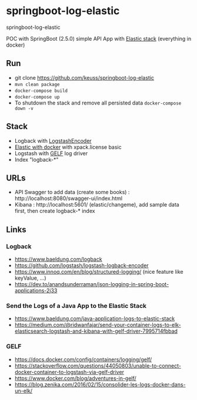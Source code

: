 # springboot-log-elastic

springboot-log-elastic

POC with SpringBoot (2.5.0) simple API App with [Elastic stack](https://www.elastic.co/fr/) (everything in docker)

## Run

 - git clone https://github.com/keuss/springboot-log-elastic
 - `mvn clean package`
 - `docker-compose build`
 - `docker-compose up`
 - To shutdown the stack and remove all persisted data `docker-compose down -v`

## Stack

 - Logback with [LogstashEncoder](https://github.com/logstash/logstash-logback-encoder)
 - [Elastic with docker](https://github.com/deviantony/docker-elk) with xpack.license basic
 - Logstash with [GELF](https://docs.docker.com/config/containers/logging/gelf/) log driver
 - Index "logback-*"

## URLs

 - API Swagger to add data (create some books) : http://localhost:8080/swagger-ui/index.html
 - Kibana : http://localhost:5601/ (elastic/changeme), add sample data first, then create logback-* index

## Links

### Logback

 - https://www.baeldung.com/logback
 - https://github.com/logstash/logstash-logback-encoder
 - https://www.innoq.com/en/blog/structured-logging/ (nice feature like keyValue, ...)
 - https://dev.to/anandsunderraman/json-logging-in-spring-boot-applications-2j33

### Send the Logs of a Java App to the Elastic Stack

 - https://www.baeldung.com/java-application-logs-to-elastic-stack	
 - https://medium.com/@ridwanfajar/send-your-container-logs-to-elk-elasticsearch-logstash-and-kibana-with-gelf-driver-7995714fbbad

### GELF

 - https://docs.docker.com/config/containers/logging/gelf/
 - https://stackoverflow.com/questions/44050803/unable-to-connect-docker-container-to-logstash-via-gelf-driver
 - https://www.docker.com/blog/adventures-in-gelf/
 - https://blog.zenika.com/2016/02/15/consolider-les-logs-docker-dans-un-elk/

